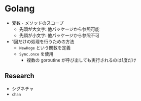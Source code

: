 # Golang
- 変数・メソッドのスコープ
    - 先頭が大文字: 他パッケージから参照可能
    - 先頭が小文字: 他パッケージから参照不可
- 1回だけの処理を行うための方法
    - `NewHoge` という関数を定義
    - `Sync.once` を使用
        - 複数の goroutine が呼び出しても実行されるのは1度だけ

## Research
- シグネチャ
- `chan`


